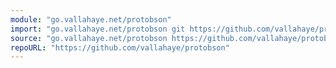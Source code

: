 ```yaml
---
module: "go.vallahaye.net/protobson"
import: "go.vallahaye.net/protobson git https://github.com/vallahaye/protobson.git"
source: "go.vallahaye.net/protobson https://github.com/vallahaye/protobson https://github.com/vallahaye/protobson/tree/main{/dir} https://github.com/vallahaye/protobson/blob/main{/dir}/{file}#L{line}"
repoURL: "https://github.com/vallahaye/protobson"
---
```



